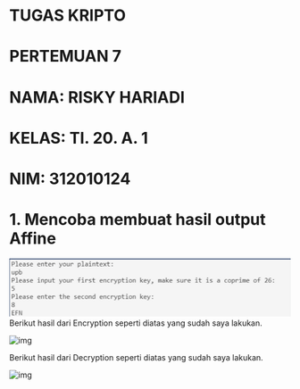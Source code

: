 # TUGAS KRIPTO
# PERTEMUAN 7
# NAMA: RISKY HARIADI
# KELAS: TI. 20. A. 1
# NIM: 312010124

# 1. Mencoba membuat hasil output Affine 
![foto](foto/1.png)
Berikut hasil dari Encryption seperti diatas yang sudah saya lakukan.

![img](img/2.png)

Berikut hasil dari Decryption seperti diatas yang sudah saya lakukan.

![img](img/3.png)



